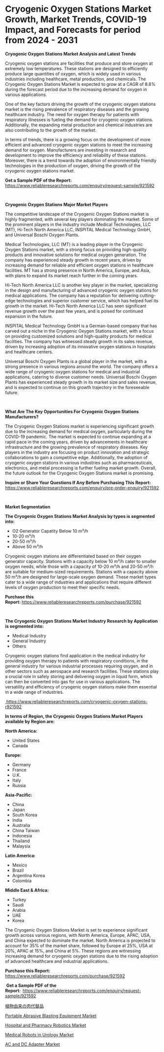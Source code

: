 <p><h1>Cryogenic Oxygen Stations Market Growth, Market Trends, COVID-19 Impact, and Forecasts for period from 2024 - 2031</h1></p><p><strong>Cryogenic Oxygen Stations Market Analysis and Latest Trends</strong></p>
<p><p>Cryogenic oxygen stations are facilities that produce and store oxygen at extremely low temperatures. These stations are designed to efficiently produce large quantities of oxygen, which is widely used in various industries including healthcare, metal production, and chemicals. The Cryogenic Oxygen Stations Market is expected to grow at a CAGR of 8.8% during the forecast period due to the increasing demand for oxygen in various applications.</p><p>One of the key factors driving the growth of the cryogenic oxygen stations market is the rising prevalence of respiratory diseases and the growing healthcare industry. The need for oxygen therapy for patients with respiratory illnesses is fueling the demand for cryogenic oxygen stations. Additionally, the expanding metal production and chemical industries are also contributing to the growth of the market.</p><p>In terms of trends, there is a growing focus on the development of more efficient and advanced cryogenic oxygen stations to meet the increasing demand for oxygen. Manufacturers are investing in research and development to improve the efficiency and reliability of these stations. Moreover, there is a trend towards the adoption of environmentally friendly technologies in the production of oxygen, driving the growth of the cryogenic oxygen stations market.</p></p>
<p><strong>Get a Sample PDF of the Report:&nbsp;</strong> <a href="https://www.reliableresearchreports.com/enquiry/request-sample/921592">https://www.reliableresearchreports.com/enquiry/request-sample/921592</a></p>
<p>&nbsp;</p>
<p><strong>Cryogenic Oxygen Stations Major Market Players</strong></p>
<p><p>The competitive landscape of the Cryogenic Oxygen Stations market is highly fragmented, with several key players dominating the market. Some of the prominent players in the industry include Medical Technologies, LLC (MT), Hi-Tech North America LLC, INSPITAL Medical Technology GmbH, and Universal Boschi Oxygen Plants.</p><p>Medical Technologies, LLC (MT) is a leading player in the Cryogenic Oxygen Stations market, with a strong focus on providing high-quality products and innovative solutions for medical oxygen generation. The company has experienced steady growth in recent years, driven by increasing demand for reliable and efficient oxygen stations in healthcare facilities. MT has a strong presence in North America, Europe, and Asia, with plans to expand its market reach further in the coming years.</p><p>Hi-Tech North America LLC is another key player in the market, specializing in the design and manufacturing of advanced cryogenic oxygen stations for medical applications. The company has a reputation for delivering cutting-edge technologies and superior customer service, which has helped fuel its growth in the market. Hi-Tech North America LLC has seen significant revenue growth over the past few years, and is poised for continued expansion in the future.</p><p>INSPITAL Medical Technology GmbH is a German-based company that has carved out a niche in the Cryogenic Oxygen Stations market, with a focus on providing customized solutions and high-quality products for medical facilities. The company has witnessed steady growth in its sales revenue, driven by increasing adoption of its innovative oxygen stations in hospitals and healthcare centers.</p><p>Universal Boschi Oxygen Plants is a global player in the market, with a strong presence in various regions around the world. The company offers a wide range of cryogenic oxygen stations for medical and industrial applications, catering to diverse customer needs. Universal Boschi Oxygen Plants has experienced steady growth in its market size and sales revenue, and is expected to continue on this growth trajectory in the foreseeable future.</p></p>
<p>&nbsp;</p>
<p><strong>What Are The Key Opportunities For Cryogenic Oxygen Stations Manufacturers?</strong></p>
<p><p>The Cryogenic Oxygen Stations market is experiencing significant growth due to the increasing demand for medical oxygen, particularly during the COVID-19 pandemic. The market is expected to continue expanding at a rapid pace in the coming years, driven by advancements in healthcare infrastructure and the growing prevalence of respiratory diseases. Key players in the industry are focusing on product innovation and strategic collaborations to gain a competitive edge. Additionally, the adoption of cryogenic oxygen stations in various industries such as pharmaceuticals, electronics, and metal processing is further fueling market growth. Overall, the future outlook for the Cryogenic Oxygen Stations market is promising.</p></p>
<p><strong>Inquire or Share Your Questions If Any Before Purchasing This Report:</strong> <a href="https://www.reliableresearchreports.com/enquiry/pre-order-enquiry/921592">https://www.reliableresearchreports.com/enquiry/pre-order-enquiry/921592</a></p>
<p>&nbsp;</p>
<p><strong>Market Segmentation</strong></p>
<p><strong>The Cryogenic Oxygen Stations Market Analysis by types is segmented into:</strong></p>
<p><ul><li>O2 Generator Capatity Below 10 m³/h</li><li>10-20 m³/h</li><li>20-50 m³/h</li><li>Above 50 m³/h</li></ul></p>
<p><p>Cryogenic oxygen stations are differentiated based on their oxygen generator capacity. Stations with a capacity below 10 m³/h cater to smaller oxygen needs, while those with a capacity of 10-20 m³/h and 20-50 m³/h are suitable for medium-sized requirements. Stations with a capacity above 50 m³/h are designed for large-scale oxygen demand. These market types cater to a wide range of industries and applications that require different levels of oxygen production to meet their specific needs.</p></p>
<p><strong>Purchase this Report:&nbsp;</strong><a href="https://www.reliableresearchreports.com/purchase/921592">https://www.reliableresearchreports.com/purchase/921592</a></p>
<p>&nbsp;</p>
<p><strong>The Cryogenic Oxygen Stations Market Industry Research by Application is segmented into:</strong></p>
<p><ul><li>Medical Industry</li><li>General Industry</li><li>Others</li></ul></p>
<p><p>Cryogenic oxygen stations find application in the medical industry for providing oxygen therapy to patients with respiratory conditions, in the general industry for various industrial processes requiring oxygen, and in other sectors such as aerospace and research facilities. These stations play a crucial role in safely storing and delivering oxygen in liquid form, which can then be converted into gas for use in various applications. The versatility and efficiency of cryogenic oxygen stations make them essential in a wide range of industries.</p></p>
<p><a href="https://www.reliableresearchreports.com/cryogenic-oxygen-stations-r921592">&nbsp;https://www.reliableresearchreports.com/cryogenic-oxygen-stations-r921592</a></p>
<p><strong>In terms of Region, the Cryogenic Oxygen Stations Market Players available by Region are:</strong></p>
<p>
    <p> <strong> North America: </strong>
        <ul>
            <li>United States</li>
            <li>Canada</li>
        </ul>
        </p> 
    <p> <strong> Europe: </strong>
        <ul>
            <li>Germany</li>
            <li>France</li>
            <li>U.K.</li>
            <li>Italy</li>
            <li>Russia</li>
        </ul>
        </p> 
    <p> <strong> Asia-Pacific: </strong>
        <ul>
            <li>China</li>
            <li>Japan</li>
            <li>South Korea</li>
            <li>India</li>
            <li>Australia</li>
            <li>China Taiwan</li>
            <li>Indonesia</li>
            <li>Thailand</li>
            <li>Malaysia</li>
        </ul>
        </p> 
    <p> <strong> Latin America: </strong>
        <ul>
            <li>Mexico</li>
            <li>Brazil</li>
            <li>Argentina Korea</li>
            <li>Colombia</li>
        </ul>
        </p> 
    <p> <strong> Middle East & Africa: </strong>
        <ul>
            <li>Turkey</li>
            <li>Saudi</li>
            <li>Arabia</li>
            <li>UAE</li>
            <li>Korea</li>
        </ul>
    </p>
    </p>
<p><p>The Cryogenic Oxygen Stations Market is set to experience significant growth across various regions, with North America, Europe, APAC, USA, and China expected to dominate the market. North America is projected to account for 35% of the market share, followed by Europe at 25%, USA at 20%, APAC at 15%, and China at 5%. These regions are witnessing increasing demand for cryogenic oxygen stations due to the rising adoption of advanced healthcare and industrial applications.</p></p>
<p><strong>Purchase this Report: </strong><a href="https://www.reliableresearchreports.com/purchase/921592">https://www.reliableresearchreports.com/purchase/921592</a></p>
<p>&nbsp;<strong>Get a Sample PDF of the Report:&nbsp;&nbsp;</strong><a href="https://www.reliableresearchreports.com/enquiry/request-sample/921592">https://www.reliableresearchreports.com/enquiry/request-sample/921592</a></p>
<p><strong></strong></p>
<p><p><a href="https://medium.com/@matteills7854/%E6%A4%8D%E7%89%A9%E6%80%A7%E3%83%9F%E3%83%BC%E3%83%88%E4%BB%A3%E6%9B%BF%E5%93%81%E5%B8%82%E5%A0%B4%E8%A6%8F%E6%A8%A1%E3%81%AF-%E4%B8%96%E7%95%8C%E7%94%A3%E6%A5%AD%E3%81%AB%E3%81%8A%E3%81%91%E3%82%8B%E6%9C%80%E9%81%A9%E3%81%AA%E3%83%9E%E3%83%BC%E3%82%B1%E3%83%86%E3%82%A3%E3%83%B3%E3%82%B0%E3%83%81%E3%83%A3%E3%83%8D%E3%83%AB%E3%82%92%E7%A4%BA%E3%81%97%E3%81%A6%E3%81%84%E3%81%BE%E3%81%99-dc7d1524a09b">植物由来の肉代替品</a></p><p><a href="https://github.com/Paul14Anderson63/Market-Research-Report-List-4/blob/main/portable-abrasive-blasting-equipment-market.md">Portable Abrasive Blasting Equipment Market</a></p><p><a href="https://www.linkedin.com/pulse/hospital-pharmacy-robotics-market-exploring-share-trends-future-vjdbf?trackingId=fI6rYP529pYUPeFYoUbT3w%3D%3D">Hospital and Pharmacy Robotics Market</a></p><p><a href="https://www.linkedin.com/pulse/medical-robots-urology-market-trends-analysis-forecasted-bp2sf">Medical Robots in Urology Market</a></p><p><a href="https://github.com/guneycigdem35/Market-Research-Report-List-3/blob/main/ac-and-dc-adapter-market.md">AC and DC Adapter Market</a></p></p>